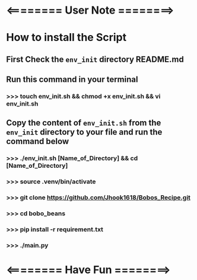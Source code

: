 # <======== User Note ========>

# How to install the Script

## First Check the `env_init` directory README.md

## Run this command in your terminal

### >>> touch env_init.sh && chmod +x env_init.sh && vi env_init.sh

## Copy the content of `env_init.sh` from the `env_init` directory to your file and run the command below

### >>> ./env_init.sh [Name_of_Directory] && cd [Name_of_Directory]

### >>> source .venv/bin/activate

### >>> git clone https://github.com/Jhook1618/Bobos_Recipe.git

### >>> cd bobo_beans

### >>> pip install -r requirement.txt

### >>> ./main.py

# <======== Have Fun ========>
